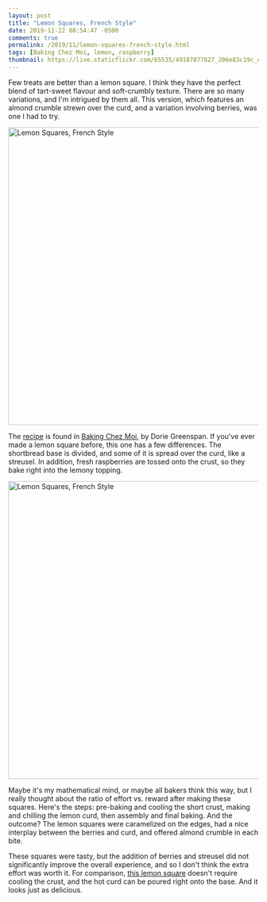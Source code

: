 ```yaml
---
layout: post
title: "Lemon Squares, French Style"
date: 2019-11-22 08:54:47 -0500
comments: true
permalink: /2019/11/lemon-squares-french-style.html
tags: [Baking Chez Moi, lemon, raspberry]
thumbnail: https://live.staticflickr.com/65535/49187877827_206e83c19c_q.jpg
---
```


Few treats are better than a lemon square. I think they have
the perfect blend of tart-sweet flavour and soft-crumbly texture. There
are so many variations, and I'm intrigued by them all. This version, 
which features an almond crumble strewn over the curd, and a
variation involving berries, was one I had to try.

<a data-flickr-embed="true" href="https://www.flickr.com/photos/gnuf/49187877497/in/photostream/" title="Lemon Squares, French Style"><img src="https://live.staticflickr.com/65535/49187877497_d7c5e1c01b_c.jpg" width="800" height="600" alt="Lemon Squares, French Style"></a><script async src="//embedr.flickr.com/assets/client-code.js" charset="utf-8"></script>

The [recipe](https://doriegreenspan.com/recipe/raspberry-and-meyer-lemon-squares/)
is found in [Baking Chez Moi](/tag/baking-chez-moi/), by Dorie Greenspan. 
If you've ever made a lemon square before, this one has a few differences. The
shortbread base is divided, and some of it is spread over the curd, like
a streusel. In addition, fresh raspberries are tossed onto the crust, so they
bake right into the lemony topping.

<a data-flickr-embed="true" href="https://www.flickr.com/photos/gnuf/49187877827/in/photostream/" title="Lemon Squares, French Style"><img src="https://live.staticflickr.com/65535/49187877827_206e83c19c_c.jpg" width="800" height="600" alt="Lemon Squares, French Style"></a><script async src="//embedr.flickr.com/assets/client-code.js" charset="utf-8"></script>

Maybe it's my mathematical mind, or maybe all bakers think this
way, but I really thought about the ratio of effort vs. reward after
making these squares. Here's the steps: pre-baking and cooling the short crust,
making and chilling the lemon curd, then assembly and final baking. And the
outcome? The lemon squares were caramelized on the edges, had a
nice interplay between the berries and curd, and offered almond
crumble in each bite.
 
These squares were tasty, but the addition of berries and streusel
did not significantly improve the overall experience, and so I
don't think the extra effort was worth it. For comparison, [this lemon square](https://www.seriouseats.com/recipes/2016/03/sunny-lemon-bars-recipe.html) doesn't require cooling the crust, and
the hot curd can be poured right onto the base. And it looks just
as delicious. 

